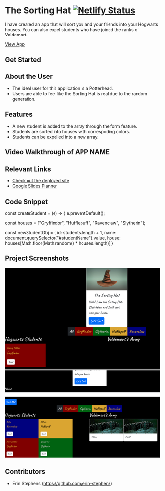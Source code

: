 # The Sorting Hat  [![Netlify Status](https://api.netlify.com/api/v1/badges/58bf9006-8dbd-467f-8440-6a24f674e22d/deploy-status)](https://app.netlify.com/sites/stephens-sortinghat/deploys)
<!-- update the netlify badge above with your own badge that you can find at netlify under settings/general#status-badges DONE-->

I have created an app that will sort you and your friends into your Hogwarts houses. You can also expel students who have joined the ranks of Voldemort. 

[View App](https://stephens-sortinghat.netlify.app/)

## Get Started <!-- OPTIONAL, but doesn't hurt -->


## About the User <!-- This is a scaled down user persona -->
 - The ideal user for this application is a Potterhead. 
 - Users are able to feel like the Sorting Hat is real due to the random generation. 

## Features <!-- List your app features using bullets! Do NOT use a paragraph. No one will read that! -->
- A new student is added to the array through the form feature. 
- Students are sorted into houses with correspoding colors. 
- Students can be expelled into a new array. 

## Video Walkthrough of APP NAME <!-- A loom link is sufficient -->
 

## Relevant Links <!-- Link to all the things that are required outside of the ones that have their own section -->
- [Check out the deployed site](#https://stephens-sortinghat.netlify.app/)
- [Google Slides Planner](#https://docs.google.com/presentation/d/1ruwTlWLLmZFmCzm6r2bA0mFT_iTkWXhg_RGopDgENcM/edit?usp=sharing)

## Code Snippet <!-- OPTIONAL, but doesn't hurt -->
const createStudent = (e) => {
  e.preventDefault();
  
  const houses = ["Gryffindor", "Hufflepuff", "Ravenclaw", "Slytherin"];
  
  const newStudentObj = {
    id: students.length + 1,
    name: document.querySelector("#studentName").value,
    house: houses[Math.floor(Math.random() * houses.length)]
  }

## Project Screenshots <!-- These can be inside of your project. Look at the repos from class and see how the images are included in the readme -->
<img width="1148" alt="screenshot of sorting" src="images/Screen Shot 2022-10-28 at 9.08.45 PM.png">
<img width="1148" alt="sorted cards" src="images/Screen Shot 2022-10-28 at 9.09.21 PM.png">

## Contributors
- Erin Stephens (https://github.com/erin-stephens)
